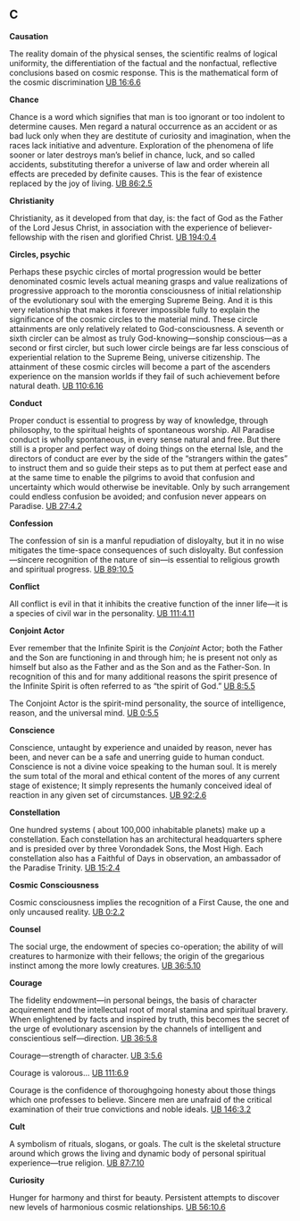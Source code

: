 


## C

**Causation**  
  

The reality domain of the physical senses, the scientific realms of logical uniformity, the differentiation of the factual and the nonfactual, reflective conclusions based on cosmic response. This is the mathematical form of the cosmic discrimination [UB 16:6.6](/en/The_Urantia_Book/16#p6_6)  
  

**Chance**  
  

Chance is a word which signifies that man is too ignorant or too indolent to determine causes. Men regard a natural occurrence as an accident or as bad luck only when they are destitute of curiosity and imagination, when the races lack initiative and adventure. Exploration of the phenomena of life sooner or later destroys man’s belief in chance, luck, and so called accidents, substituting therefor a universe of law and order wherein all effects are preceded by definite causes. This is the fear of existence replaced by the joy of living. [UB 86:2.5](/en/The_Urantia_Book/86#p2_5)  
  

**Christianity**  
  

Christianity, as it developed from that day, is: the fact of God as the Father of the Lord Jesus Christ, in association with the experience of believer-fellowship with the risen and glorified Christ. [UB 194:0.4](/en/The_Urantia_Book/194#p0_4)  
  

**Circles, psychic**  
  

Perhaps these psychic circles of mortal progression would be better denominated cosmic levels actual meaning grasps and value realizations of progressive approach to the morontia consciousness of initial relationship of the evolutionary soul with the emerging Supreme Being. And it is this very relationship that makes it forever impossible fully to explain the significance of the cosmic circles to the material mind. These circle attainments are only relatively related to God-consciousness. A seventh or sixth circler can be almost as truly God-knowing—sonship conscious—as a second or first circler, but such lower circle beings are far less conscious of experiential relation to the Supreme Being, universe citizenship. The attainment of these cosmic circles will become a part of the ascenders experience on the mansion worlds if they fail of such achievement before natural death. [UB 110:6.16](/en/The_Urantia_Book/110#p6_16)  
  

**Conduct**  
  

Proper conduct is essential to progress by way of knowledge, through philosophy, to the spiritual heights of spontaneous worship. All Paradise conduct is wholly spontaneous, in every sense natural and free. But there still is a proper and perfect way of doing things on the eternal Isle, and the directors of conduct are ever by the side of the “strangers within the gates” to instruct them and so guide their steps as to put them at perfect ease and at the same time to enable the pilgrims to avoid that confusion and uncertainty which would otherwise be inevitable. Only by such arrangement could endless confusion be avoided; and confusion never appears on Paradise. [UB 27:4.2](/en/The_Urantia_Book/27#p4_2)  
  

**Confession**  
  

The confession of sin is a manful repudiation of disloyalty, but it in no wise mitigates the time-space consequences of such disloyalty. But confession—sincere recognition of the nature of sin—is essential to religious growth and spiritual progress. [UB 89:10.5](/en/The_Urantia_Book/89#p10_5)  
  

**Conflict**  
  

All conflict is evil in that it inhibits the creative function of the inner life—it is a species of civil war in the personality. [UB 111:4.11](/en/The_Urantia_Book/111#p4_11)  
  

**Conjoint Actor**  
  

Ever remember that the Infinite Spirit is the _Conjoint_ Actor; both the Father and the Son are functioning in and through him; he is present not only as himself but also as the Father and as the Son and as the Father-Son. In recognition of this and for many additional reasons the spirit presence of the Infinite Spirit is often referred to as “the spirit of God.” [UB 8:5.5](/en/The_Urantia_Book/8#p5_5)  
  
The Conjoint Actor is the spirit-mind personality, the source of intelligence, reason, and the universal mind. [UB 0:5.5](https://www.urantia.org/urantia-book-standardized/foreword#U0_5_5)  
  

**Conscience**  
  

Conscience, untaught by experience and unaided by reason, never has been, and never can be a safe and unerring guide to human conduct. Conscience is not a divine voice speaking to the human soul. It is merely the sum total of the moral and ethical content of the mores of any current stage of existence; It simply represents the humanly conceived ideal of reaction in any given set of circumstances. [UB 92:2.6](/en/The_Urantia_Book/92#p2_6)  
  

**Constellation**  
  

One hundred systems ( about 100,000 inhabitable planets) make up a constellation. Each constellation has an architectural headquarters sphere and is presided over by three Vorondadek Sons, the Most High. Each constellation also has a Faithful of Days in observation, an ambassador of the Paradise Trinity. [UB 15:2.4](/en/The_Urantia_Book/15#p2_4)  
  

**Cosmic Consciousness**  
  

Cosmic consciousness implies the recognition of a First Cause, the one and only uncaused reality. [UB 0:2.2](https://www.urantia.org/urantia-book-standardized/foreword#U0_2_2)  
  

**Counsel**  
  

The social urge, the endowment of species co-operation; the ability of will creatures to harmonize with their fellows; the origin of the gregarious instinct among the more lowly creatures. [UB 36:5.10](/en/The_Urantia_Book/36#p5_10)  
  

**Courage**  
  

The fidelity endowment—in personal beings, the basis of character acquirement and the intellectual root of moral stamina and spiritual bravery. When enlightened by facts and inspired by truth, this becomes the secret of the urge of evolutionary ascension by the channels of intelligent and conscientious self—direction. [UB 36:5.8](/en/The_Urantia_Book/36#p5_8)  
  
Courage—strength of character. [UB 3:5.6](/en/The_Urantia_Book/3#p5_6)  
  
Courage is valorous... [UB 111:6.9](/en/The_Urantia_Book/111#p6_9)  
  
Courage is the confidence of thoroughgoing honesty about those things which one professes to believe. Sincere men are unafraid of the critical examination of their true convictions and noble ideals. [UB 146:3.2](/en/The_Urantia_Book/146#p3_2)  
  

**Cult**  
  

A symbolism of rituals, slogans, or goals. The cult is the skeletal structure around which grows the living and dynamic body of personal spiritual experience—true religion. [UB 87:7.10](/en/The_Urantia_Book/87#p7_10)  
  

**Curiosity**  
  

Hunger for harmony and thirst for beauty. Persistent attempts to discover new levels of harmonious cosmic relationships. [UB 56:10.6](/en/The_Urantia_Book/56#p10_6)